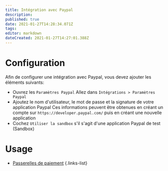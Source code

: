 ```yaml
---
title: Intégration avec Paypal
description: 
published: true
date: 2021-01-27T14:28:34.071Z
tags: 
editor: markdown
dateCreated: 2021-01-27T14:27:01.388Z
---
```


# Configuration

Afin de configurer une intégration avec Paypal, vous devez ajouter les éléments suivants:

- Ouvrez les `Paramètres Paypal`
  Allez dans `Intégrations > Paramètres Paypal`
- Ajoutez le nom d'utilisateur, le mot de passe et la signature de votre application Paypal
  Ces informations peuvent être obtenues en créant un compte sur `https://developer.paypal.com/` puis en créant une nouvelle application
- Cochez `Utiliser la sandbox` s'il s'agit d'une application Paypal de test (Sandbox)

# Usage

- [Passerelles de paiement](/fr/accounting/payment-gateways)
{.links-list}